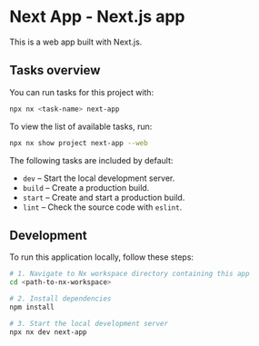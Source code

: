 # Next App - Next.js app

This is a web app built with Next.js.

## Tasks overview

You can run tasks for this project with:

```sh
npx nx <task-name> next-app
```

To view the list of available tasks, run:

```sh
npx nx show project next-app --web
```

The following tasks are included by default:

- `dev` – Start the local development server.
- `build` – Create a production build.
- `start` – Create and start a production build.
- `lint` – Check the source code with `eslint`.

## Development

To run this application locally, follow these steps:

```sh
# 1. Navigate to Nx workspace directory containing this app
cd <path-to-nx-workspace>

# 2. Install dependencies
npm install

# 3. Start the local development server
npx nx dev next-app
```

